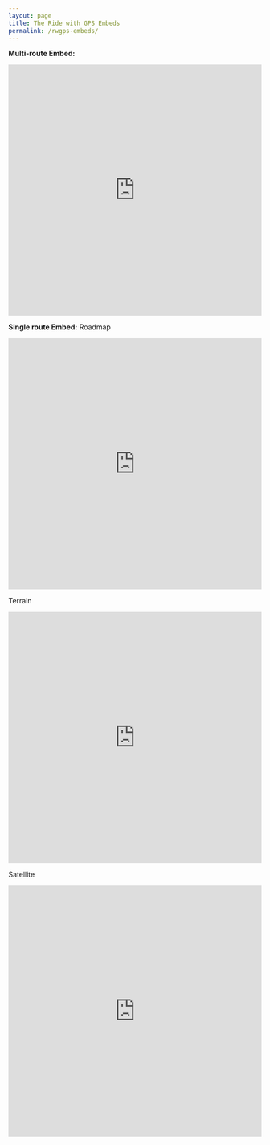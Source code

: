 ```yaml
---
layout: page
title: The Ride with GPS Embeds
permalink: /rwgps-embeds/
---
```


**Multi-route Embed:**
<iframe src='https://rwgps-embeds.com/embeds?type=event&eventId=27102&title=The%20Ride%20with%20GPS%202018%20Gran%20Fondo&description=A%20fictional%20event%20of%20epic%20proportions&sampleGraph=true&defaultShowAll=true' style='width: 1px; min-width: 100%; height: 500px; border: none;' scrolling='no'></iframe>

**Single route Embed:**
Roadmap
<iframe src='https://rwgps-embeds.com/embeds?type=trip&id=20388165&title=Crown-Zellerback-Pittsburg%20Loop&sampleGraph=true&overlay=roadmap' style='width: 1px; min-width: 100%; height: 500px; border: none;' scrolling='no'></iframe>

Terrain
<iframe src='https://rwgps-embeds.com/embeds?type=trip&id=20388165&title=Crown-Zellerback-Pittsburg%20Loop&sampleGraph=true&overlay=terrain' style='width: 1px; min-width: 100%; height: 500px; border: none;' scrolling='no'></iframe>

Satellite
<iframe src='https://rwgps-embeds.com/embeds?type=trip&id=20388165&title=Crown-Zellerback-Pittsburg%20Loop&sampleGraph=true&overlay=satellite' style='width: 1px; min-width: 100%; height: 500px; border: none;' scrolling='no'></iframe>
